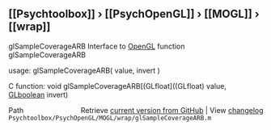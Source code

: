 ## [[Psychtoolbox]] &#8250; [[PsychOpenGL]] &#8250; [[MOGL]] &#8250; [[wrap]]

glSampleCoverageARB  Interface to [OpenGL](OpenGL) function glSampleCoverageARB  
  
usage:  glSampleCoverageARB( value, invert )  
  
C function:  void glSampleCoverageARB[(GLfloat]((GLfloat) value, [GLboolean](GLboolean) invert)  




<div class="code_header" style="text-align:right;">
  <span style="float:left;">Path&nbsp;&nbsp;</span> <span class="counter">Retrieve <a href=
  "https://raw.github.com/Psychtoolbox-3/Psychtoolbox-3/beta/Psychtoolbox/PsychOpenGL/MOGL/wrap/glSampleCoverageARB.m">current version from GitHub</a> | View <a href=
  "https://github.com/Psychtoolbox-3/Psychtoolbox-3/commits/beta/Psychtoolbox/PsychOpenGL/MOGL/wrap/glSampleCoverageARB.m">changelog</a></span>
</div>
<div class="code">
  <code>Psychtoolbox/PsychOpenGL/MOGL/wrap/glSampleCoverageARB.m</code>
</div>


